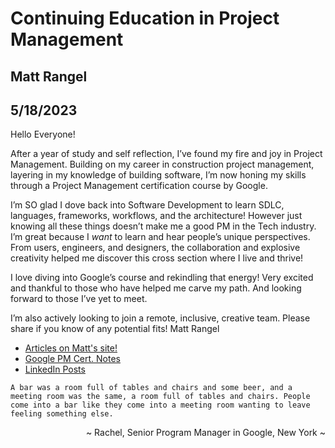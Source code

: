 # Continuing Education in Project Management

## Matt Rangel

## 5/18/2023

Hello Everyone!

After a year of study and self reflection, I’ve found my fire and joy in Project Management. Building on my career in construction project management, layering in my knowledge of building software, I’m now honing my skills through a Project Management certification course by Google.

I’m SO glad I dove back into Software Development to learn SDLC, languages, frameworks, workflows, and the architecture! However just knowing all these things doesn’t make me a good PM in the Tech industry. I’m great because I _want_ to learn and hear people’s unique perspectives. From users, engineers, and designers, the collaboration and explosive creativity helped me discover this cross section where I live and thrive!

I love diving into Google’s course and rekindling that energy! Very excited and thankful to those who have helped me carve my path. And looking forward to those I’ve yet to meet.

I’m also actively looking to join a remote, inclusive, creative team. Please share if you know of any potential fits!
Matt Rangel

- [Articles on Matt's site!](https://www.mattjrangel.com/articles)
- [Google PM Cert. Notes](https://rangelmatt.github.io/reading-notes/googlePmCert/googlePmCert/)
- [LinkedIn Posts](https://rangelmatt.github.io/reading-notes/newsLetter/)

`A bar was a room full of tables and chairs and some beer, and a meeting room was the same, a room full of tables and chairs. People come into a bar like they come into a meeting room wanting to leave feeling something else.`

<div align="right">
~ Rachel, Senior Program Manager in Google, New York ~
</div>
